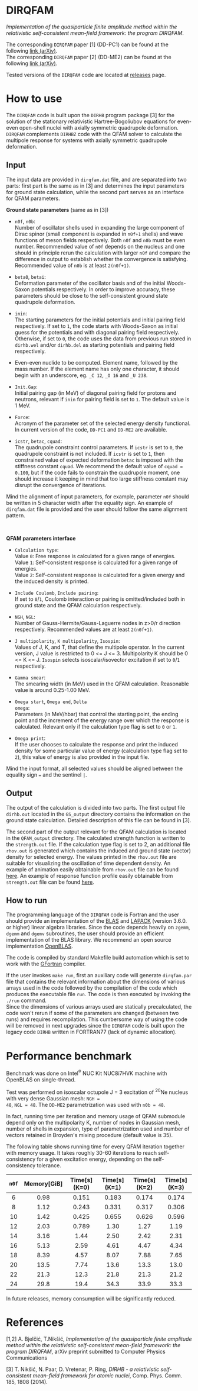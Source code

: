 # DIRQFAM
<i>Implementation of the quasiparticle finite amplitude method
within the relativistic self-consistent mean-field framework:
the program DIRQFAM</i>.

The corresponding <code>DIRQFAM</code> paper [1]  (DD-PC1) can
be found at the following <a href="https://arxiv.org/">link (arXiv)</a>.<br>
The corresponding <code>DIRQFAM</code> paper [2]  (DD-ME2) can
be found at the following <a href="https://arxiv.org/">link (arXiv)</a>.<br>

Tested versions of the <code>DIRQFAM</code> code are located at
<a href="https://github.com/abjelcic/DIRQFAM/releases">releases</a> page. 


# How to use
The <code>DIRQFAM</code> code is built upon the <code>DIRHB</code> program package [3] for
the solution of the stationary relativistic Hartree-Bogoliubov equations for even-even open-shell
nuclei with axially symmetric quadrupole deformation. <code>DIRQFAM</code> complements
<code>DIRHBZ</code> code with the QFAM solver to calculate the multipole response for systems with 
axially symmetric quadrupole deformation. 





## Input
The input data are provided in <code>dirqfam.dat</code> file, and are separated
into two parts: first part is the same as in [3] and determines the input parameters
for ground state calculation, while the second part serves as an interface for QFAM parameters.



<strong>Ground state parameters</strong> (same as in [3])


* <code>n0f</code>, <code>n0b</code>:<br>
Number of oscillator shells used in expanding the large component of Dirac spinor
(small component is expanded in <code>n0f+1</code> shells) and wave functions of meson fields
respectively. Both <code>n0f</code> and <code>n0b</code> must be even number. Recommended value of
<code>n0f</code> depends on the nucleus and one should in principle rerun the calculation with
larger <code>n0f</code> and compare the difference in output to establish whether the
convergence is satisfying. Recommended value of <code>n0b</code> is at least <code>2(n0f+1)</code>.


* <code>beta0</code>, <code>betai</code>:<br>
Deformation parameter of the oscillator basis and of the initial Woods-Saxon potentials
respectively. In order to improve accuracy, these parameters should be close
to the self-consistent ground state quadrupole deformation.


* <code>inin</code>:<br>
The starting parameters for the initial potentials and initial pairing field respectively.
If set to <code>1</code>, the code starts with Woods-Saxon as initial guess for the
potentials and with diagonal pairing field respectively. Otherwise, if set to <code>0</code>,
the code uses the data from previous run stored in <code>dirhb.wel</code> and/or <code>dirhb.del</code>
as starting potentials and pairing field respectively.


* Even-even nuclide to be computed. Element name, followed by the mass number. If the element name
has only one character, it should begin with an underscore, eg. <code>_C 12</code>,
<code>_O 16</code> and <code>_U 238</code>.


* <code>Init.Gap</code>:<br>
Initial pairing gap (in MeV) of diagonal pairing field for protons and neutrons, relevant
if <code>inin</code> for pairing field is set to <code>1</code>. The default value is 1 MeV.


* <code>Force</code>:<br>
Acronym of the parameter set of the selected energy density functional.
In current version of the code, <code>DD-PC1</code> and <code>DD-ME2</code> are available.


* <code>icstr</code>, <code>betac</code>, <code>cquad</code>:<br>
The quadrupole constraint control parameters. If <code>icstr</code> is set to
<code>0</code>, the quadrupole constraint is not included. If <code>icstr</code> is
set to <code>1</code>, then constrained value of expected deformation <code>betac</code>
is imposed with the stiffness constant <code>cquad</code>. We recommend the
default value of <code>cquad = 0.100</code>, but if the code fails to constrain
the quadrupole moment, one should increase it keeping in mind that too large
stiffness constant may disrupt the convergence of iterations.


Mind the alignment of input parameters, for example, parameter <code>n0f</code>
should be written in 5 character width after the equality sign. An example of
<code>dirqfam.dat</code> file is provided and the user should follow the same
alignment pattern.

<br>


<strong>QFAM parameters interface</strong>


* <code>Calculation type</code>:<br>
Value <code>0</code>: Free response is calculated for a given range of energies.</br>
Value <code>1</code>: Self-consistent response is calculated for a given range of energies.</br>
Value <code>2</code>: Self-consistent response is calculated for a given energy and the
induced density is printed.


* <code>Include Coulomb</code>, <code>Include pairing</code>:<br>
If set to <code>0</code>/<code>1</code>, Coulomb interaction or pairing is omitted/included
both in ground state and the QFAM calculation respectively.


* <code>NGH</code>, <code>NGL</code>:<br>
Number of Gauss-Hermite/Gauss-Laguerre nodes in z>0/r direction respectively.
Recommended values are at least <code>2(n0f+1)</code>.


* <code>J multipolarity</code>, <code>K multipolarity</code>, <code>Isospin</code>:<br>
Values of J, K, and T, that define the multipole operator. In the current version,
J value is restricted to 0 <= J <= 3. Multipolarity K should be 0 <= K <= J.
<code>Isospin</code> selects isoscalar/isovector excitation if set to
<code>0</code>/<code>1</code> respectively.


* <code>Gamma smear</code>:<br>
The smearing width (in MeV) used in the QFAM calculation. Reasonable value is around 0.25-1.00 MeV.


* <code>Omega start</code>, <code>Omega end</code>, <code>Delta omega</code>:<br>
Parameters (in MeV/hbar) that control the starting point, the ending point and
the increment of the energy range over which the response is calculated.
Relevant only if the calculation type flag is set to <code>0</code> or <code>1</code>.


* <code>Omega print</code>:<br>
If the user chooses to calculate the response and print the induced density
for some particular value of energy (calculation type flag set to <code>2</code>),
this value of energy is also provided in the input file.


Mind the input format, all selected values should be aligned between
the equality sign <code>=</code> and the sentinel <code>|</code>.





## Output
The output of the calculation is divided into two parts. The first output file
<code>dirhb.out</code> located in the <code>GS\_output</code> directory contains
the information on the ground state calculation. Detailed description of
this file can be found in [3]. 


The second part of the output relevant for the QFAM calculation is located
in the <code>QFAM\_output</code> directory. The calculated strength function is
written to the <code>strength.out</code> file. If the calculation type flag is
set to 2, an additional file <code>rhov.out</code> is generated which contains
the induced and ground state (vector) density for selected energy. The values printed in the 
<code>rhov.out</code> file are suitable for visualizing the oscillation of time
dependent density. An example of animation easily obtainable from <code>rhov.out</code>
file can be found <a href="https://github.com/abjelcic/Depot/raw/master/anim.zip">here</a>.
An example of response function profile easily obtainable from <code>strength.out</code> file can
be found <a href="https://github.com/abjelcic/Depot/raw/master/resp.zip">here</a>.


## How to run
The programming language of the <code>DIRQFAM</code> code is Fortran and the user
should provide an implementation of the
<a href="http://www.netlib.org/blas/">BLAS</a> and
<a href="http://www.netlib.org/lapack/">LAPACK</a> (version 3.6.0. or higher)
linear algebra libraries.
Since the code depends heavily on <code>zgemm</code>, <code>dgemm</code> and
<code>dgemv</code> subroutines, the user should provide an efficient implementation
of the BLAS library. We recommend an open source implementation
<a href="https://www.openblas.net/">OpenBLAS</a>.
<br>

The code is compiled by standard Makefile build automation which is set to work with
the <a href="https://gcc.gnu.org/fortran/">GFortran</a> compiler.
<br>

If the user invokes <code>make run</code>, first an auxiliary code
will generate <code>dirqfam.par</code> file that contains the relevant information
about the dimensions of various arrays used in the code followed by the
compilation of the code which produces the executable file <code>run</code>.
The code is then executed by invoking the <code>./run</code> command.
<br>
Since the dimensions of various arrays used are statically precalculated, the code
won't rerun if some of the parameters are changed (between two runs) and requires recompilation. This
cumbersome way of using the code will be removed in next upgrades since
the <code>DIRQFAM</code> code is built upon the legacy code <code>DIRHB</code>
written in FORTRAN77 (lack of dynamic allocation).




# Performance benchmark
Benchmark was done on Intel<sup>®</sup> NUC Kit NUC8i7HVK machine with OpenBLAS on single-thread.

Test was performed on isoscalar octupole J = 3 excitation of <sup>20</sup>Ne nucleus with
very dense Gaussian mesh: <code>NGH = 48</code>, <code>NGL = 48</code>.
The <code>DD-ME2</code> parametrization was used with <code>n0b = 48</code>. 

In fact, running time per iteration and memory usage of QFAM submodule
depend only on the multipolarity K, number of nodes in Gaussian mesh,
number of shells in expansion, type of parametrization used and number
of vectors retained in Broyden's mixing procedure (default value is 35).
<br>

The following table shows running time for every QFAM iteration together
with memory usage.
It takes roughly 30-60 iterations to reach self-consistency for a given excitation
energy, depending on the self-consistency tolerance.

| <code>n0f</code> | Memory[GiB] | Time[s] (K=0) | Time[s] (K=1) | Time[s] (K=2) | Time[s] (K=3) |
| :--------------: | :---------: | :-----------: | :-----------: | :-----------: | :-----------: |
|  6               | 0.98        | 0.151         | 0.183         | 0.174         | 0.174         |
|  8               | 1.12        | 0.243         | 0.331         | 0.317         | 0.306         |
| 10               | 1.42        | 0.425         | 0.655         | 0.626         | 0.596         |
| 12               | 2.03        | 0.789         | 1.30          | 1.27          | 1.19          |
| 14               | 3.16        | 1.44          | 2.50          | 2.42          | 2.31          |
| 16               | 5.13        | 2.59          | 4.61          | 4.47          | 4.34          |
| 18               | 8.39        | 4.57          | 8.07          | 7.88          | 7.65          |
| 20               | 13.5        | 7.74          | 13.6          | 13.3          | 13.0          |
| 22               | 21.3        | 12.3          | 21.8          | 21.3          | 21.2          |
| 24               | 29.8        | 19.4          | 34.3          | 33.9          | 33.3          |

In future releases, memory consumption will be significantly reduced.





# References
[1,2] A. Bjelčić, T.Nikšić, <i>Implementation of the quasiparticle finite
amplitude method within the relativistic self-consistent mean-field framework:
the program DIRQFAM</i>, arXiv preprint submitted to Computer Physics Communications

[3] T. Nikšić, N. Paar, D. Vretenar, P. Ring, <i>DIRHB - a relativistic
self-consistent mean-field framework for atomic nuclei</i>, Comp. Phys.
Comm. 185, 1808 (2014).



